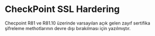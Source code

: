 # CheckPoint SSL Hardering
Checpoint R81 ve R81.10 üzerinde varsayılan açık gelen zayıf sertifika şifreleme methotlarının devre dışı bırakılması için yazılmıştır.
